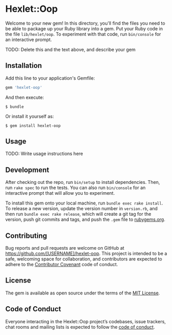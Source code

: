 # Hexlet::Oop

Welcome to your new gem! In this directory, you'll find the files you need to be able to package up your Ruby library into a gem. Put your Ruby code in the file `lib/hexlet/oop`. To experiment with that code, run `bin/console` for an interactive prompt.

TODO: Delete this and the text above, and describe your gem

## Installation

Add this line to your application's Gemfile:

```ruby
gem 'hexlet-oop'
```

And then execute:

    $ bundle

Or install it yourself as:

    $ gem install hexlet-oop

## Usage

TODO: Write usage instructions here

## Development

After checking out the repo, run `bin/setup` to install dependencies. Then, run `rake spec` to run the tests. You can also run `bin/console` for an interactive prompt that will allow you to experiment.

To install this gem onto your local machine, run `bundle exec rake install`. To release a new version, update the version number in `version.rb`, and then run `bundle exec rake release`, which will create a git tag for the version, push git commits and tags, and push the `.gem` file to [rubygems.org](https://rubygems.org).

## Contributing

Bug reports and pull requests are welcome on GitHub at https://github.com/[USERNAME]/hexlet-oop. This project is intended to be a safe, welcoming space for collaboration, and contributors are expected to adhere to the [Contributor Covenant](http://contributor-covenant.org) code of conduct.

## License

The gem is available as open source under the terms of the [MIT License](https://opensource.org/licenses/MIT).

## Code of Conduct

Everyone interacting in the Hexlet::Oop project’s codebases, issue trackers, chat rooms and mailing lists is expected to follow the [code of conduct](https://github.com/[USERNAME]/hexlet-oop/blob/master/CODE_OF_CONDUCT.md).
